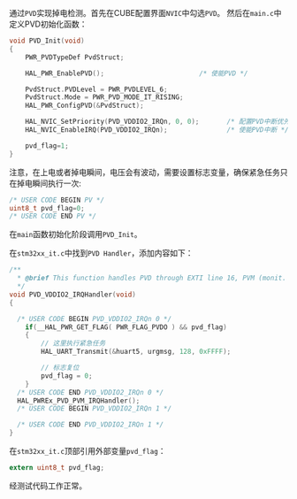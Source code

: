 通过`PVD`实现掉电检测。首先在CUBE配置界面`NVIC`中勾选`PVD`。
然后在`main.c`中定义PVD初始化函数：

```c
void PVD_Init(void)
{
    PWR_PVDTypeDef PvdStruct;

    HAL_PWR_EnablePVD();                        /* 使能PVD */

    PvdStruct.PVDLevel = PWR_PVDLEVEL_6;
    PvdStruct.Mode = PWR_PVD_MODE_IT_RISING;
    HAL_PWR_ConfigPVD(&PvdStruct);

    HAL_NVIC_SetPriority(PVD_VDDIO2_IRQn, 0, 0);       /* 配置PVD中断优先�? */
    HAL_NVIC_EnableIRQ(PVD_VDDIO2_IRQn);               /* 使能PVD中断 */

    pvd_flag=1;
}

```

注意，在上电或者掉电瞬间，电压会有波动，需要设置标志变量，确保紧急任务只在掉电瞬间执行一次:

```c
/* USER CODE BEGIN PV */
uint8_t pvd_flag=0;
/* USER CODE END PV */
```

在`main`函数初始化阶段调用`PVD_Init`。

在`stm32xx_it.c`中找到`PVD Handler`，添加内容如下：

```c
/**
  * @brief This function handles PVD through EXTI line 16, PVM (monit. VDDIO2) through EXTI line 34.
  */
void PVD_VDDIO2_IRQHandler(void)
{

  /* USER CODE BEGIN PVD_VDDIO2_IRQn 0 */
    if(__HAL_PWR_GET_FLAG( PWR_FLAG_PVDO ) && pvd_flag)
    {
        // 这里执行紧急任务
	    HAL_UART_Transmit(&huart5, urgmsg, 128, 0xFFFF);

      	// 标志复位
	    pvd_flag = 0;
    }
  /* USER CODE END PVD_VDDIO2_IRQn 0 */
  HAL_PWREx_PVD_PVM_IRQHandler();
  /* USER CODE BEGIN PVD_VDDIO2_IRQn 1 */

  /* USER CODE END PVD_VDDIO2_IRQn 1 */
}
```

在`stm32xx_it.c`顶部引用外部变量`pvd_flag`：

```c
extern uint8_t pvd_flag;
```

经测试代码工作正常。